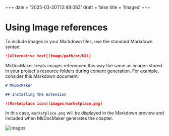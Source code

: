+++
date = '2025-03-20T12:49:08Z'
draft = false
title = 'Images'
+++

# Using Image references

To include images in your Markdown files, use the standard Markdown syntax:

```markdown
![Alternative text](image/path/or/URL)
```

MkDocMaker treats images referenced this way the same as images stored in your project's resource folders during content generation. For example, consider this Markdown document:

```markdown
# MkDocMaker

## Installing the extension

![Marketplace icon](images/marketplace.png)
```

In this case, `marketplace.png` will be displayed in the Markdown preview and included when MkDocMaker generates the chapter.


![images](/img/features/images.gif)

